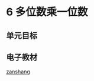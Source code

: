 # 6 多位数乘一位数

## 单元目标

## 电子教材

<Ebook grade="xxsx3a" :pages="56" :paged="76" ></Ebook>

[zanshang](../res/zanshang.md ':include')